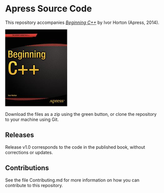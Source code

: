 # Apress Source Code

This repository accompanies [*Beginning C++*](http://www.apress.com/9781484200087) by Ivor Horton (Apress, 2014).

![Cover image](9781484200087.jpg)

Download the files as a zip using the green button, or clone the repository to your machine using Git.

## Releases

Release v1.0 corresponds to the code in the published book, without corrections or updates.

## Contributions

See the file Contributing.md for more information on how you can contribute to this repository.

